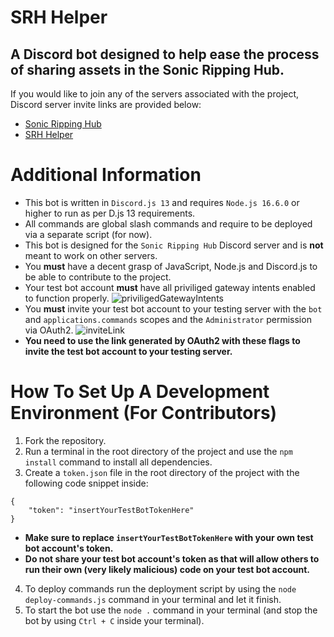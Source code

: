 # SRH Helper
## A Discord bot designed to help ease the process of sharing assets in the Sonic Ripping Hub.

If you would like to join any of the servers associated with the project, Discord server invite links are provided below:

- [Sonic Ripping Hub](https://discord.gg/UyEgu8M)
- [SRH Helper](https://discord.gg/a672jA2bct)

# Additional Information

- This bot is written in `Discord.js 13` and requires `Node.js 16.6.0` or higher to run as per D.js 13 requirements.
- All commands are global slash commands and require to be deployed via a separate script (for now).
- This bot is designed for the `Sonic Ripping Hub` Discord server and is **not** meant to work on other servers.
- You **must** have a decent grasp of JavaScript, Node.js and Discord.js to be able to contribute to the project.
- Your test bot account **must** have all priviliged gateway intents enabled to function properly.
![priviligedGatewayIntents](https://cdn.discordapp.com/attachments/880464361175547935/881088273328529468/unknown.png)
- You **must** invite your test bot account to your testing server with the `bot` and `applications.commands` scopes and the `Administrator` permission via OAuth2.
![inviteLink](https://cdn.discordapp.com/attachments/880464361175547935/881091246548987904/unknown.png)
- **You need to use the link generated by OAuth2 with these flags to invite the test bot account to your testing server.**

# How To Set Up A Development Environment (For Contributors)

1. Fork the repository.
2. Run a terminal in the root directory of the project and use the `npm install` command to install all dependencies.
3. Create a `token.json` file in the root directory of the project with the following code snippet inside:
```
{
    "token": "insertYourTestBotTokenHere"
}
```
- **Make sure to replace `insertYourTestBotTokenHere` with your own test bot account's token.**
- **Do not share your test bot account's token as that will allow others to run their own (very likely malicious) code on your test bot account.**
4. To deploy commands run the deployment script by using the `node deploy-commands.js` command in your terminal and let it finish.
5. To start the bot use the `node .` command in your terminal (and stop the bot by using `Ctrl + C` inside your terminal).

